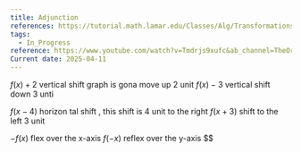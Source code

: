 ```yaml
---
title: Adjunction
references: https://tutorial.math.lamar.edu/Classes/Alg/Transformations.aspx
tags:
  - In_Progress
reference: https://www.youtube.com/watch?v=Tmdrjs9xufc&ab_channel=TheOrganicChemistryTutor
Current date: 2025-04-11
---
```


$f(x)+ 2$  vertical shift graph is gona move up 2 unit 
$f(x) -3$ vertical shift down 3 unti 

$f(x-4)$ horizon tal shift , this shift is 4 unit to the right 
$f(x+3)$ shift to the left 3 unit  

$-f(x)$  flex over the x-axis 
$f(-x)$ reflex over the y-axis
$$